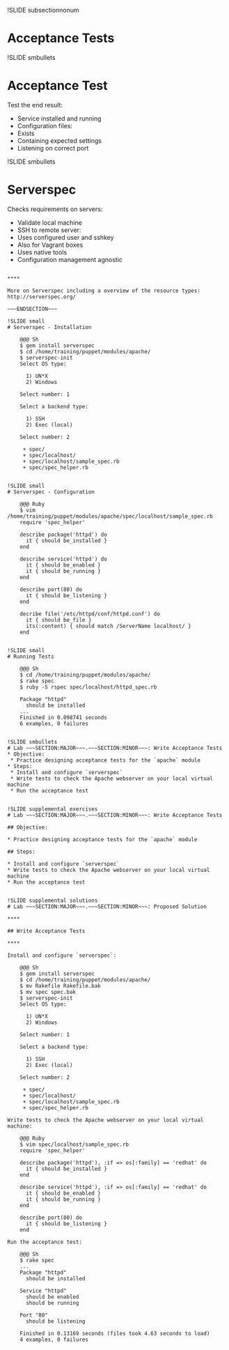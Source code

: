 !SLIDE subsectionnonum
# Acceptance Tests


!SLIDE smbullets
# Acceptance Test

Test the end result:

* Service installed and running
* Configuration files:
 * Exists
 * Containing expected settings
* Listening on correct port


!SLIDE smbullets
# Serverspec

Checks requirements on servers:

* Validate local machine
* SSH to remote server:
 * Uses configured user and sshkey
 * Also for Vagrant boxes
* Uses native tools
* Configuration management agnostic

~~~SECTION:handouts~~~

****

More on Serverspec including a overview of the resource types: http://serverspec.org/

~~~ENDSECTION~~~

!SLIDE small
# Serverspec - Installation

    @@@ Sh
    $ gem install serverspec
    $ cd /home/training/puppet/modules/apache/
    $ serverspec-init
    Select OS type:

      1) UN*X
      2) Windows

    Select number: 1

    Select a backend type:

      1) SSH
      2) Exec (local)

    Select number: 2

     + spec/
     + spec/localhost/
     + spec/localhost/sample_spec.rb
     + spec/spec_helper.rb


!SLIDE small
# Serverspec - Configuration

    @@@ Ruby
    $ vim /home/training/puppet/modules/apache/spec/localhost/sample_spec.rb
    require 'spec_helper'

    describe package('httpd') do
      it { should be_installed }
    end

    describe service('httpd') do
      it { should be_enabled }
      it { should be_running }
    end

    describe port(80) do
      it { should be_listening }
    end

    decribe file('/etc/httpd/conf/httpd.conf') do
      it { should be_file }
      its(:content) { should match /ServerName localhost/ }
    end


!SLIDE small
# Running Tests

    @@@ Sh
    $ cd /home/training/puppet/modules/apache/
    $ rake spec
    $ ruby -S rspec spec/localhost/httpd_spec.rb
    
    Package "httpd"
      should be installed
    ...
    Finished in 0.098741 seconds
    6 examples, 0 failures


!SLIDE smbullets
# Lab ~~~SECTION:MAJOR~~~.~~~SECTION:MINOR~~~: Write Acceptance Tests
* Objective:
 * Practice designing acceptance tests for the `apache` module
* Steps:
 * Install and configure `serverspec`
 * Write tests to check the Apache webserver on your local virtual machine
 * Run the acceptance test


!SLIDE supplemental exercises
# Lab ~~~SECTION:MAJOR~~~.~~~SECTION:MINOR~~~: Write Acceptance Tests

## Objective:

* Practice designing acceptance tests for the `apache` module

## Steps:

* Install and configure `serverspec`
* Write tests to check the Apache webserver on your local virtual machine
* Run the acceptance test


!SLIDE supplemental solutions
# Lab ~~~SECTION:MAJOR~~~.~~~SECTION:MINOR~~~: Proposed Solution

****

## Write Acceptance Tests

****

Install and configure `serverspec`:

    @@@ Sh
    $ gem install serverspec
    $ cd /home/training/puppet/modules/apache/
    $ mv Rakefile Rakefile.bak
    $ mv spec spec.bak
    $ serverspec-init
    Select OS type:

      1) UN*X
      2) Windows

    Select number: 1

    Select a backend type:

      1) SSH
      2) Exec (local)

    Select number: 2

     + spec/
     + spec/localhost/
     + spec/localhost/sample_spec.rb
     + spec/spec_helper.rb

Write tests to check the Apache webserver on your local virtual machine:

    @@@ Ruby
    $ vim spec/localhost/sample_spec.rb
    require 'spec_helper'

    describe package('httpd'), :if => os[:family] == 'redhat' do
      it { should be_installed }
    end

    describe service('httpd'), :if => os[:family] == 'redhat' do
      it { should be_enabled }
      it { should be_running }
    end

    describe port(80) do
      it { should be_listening }
    end

Run the acceptance test:

    @@@ Sh
    $ rake spec
    ...
    Package "httpd"
      should be installed

    Service "httpd"
      should be enabled
      should be running

    Port "80"
      should be listening

    Finished in 0.13169 seconds (files took 4.63 seconds to load)
    4 examples, 0 failures
